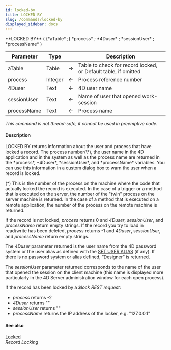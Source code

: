 ```yaml
---
id: locked-by
title: LOCKED BY
slug: /commands/locked-by
displayed_sidebar: docs
---
```


<!--REF #_command_.LOCKED BY.Syntax-->**LOCKED BY** ( {*aTable* ;} *process* ; *4Duser* ; *sessionUser* ; *processName* )<!-- END REF-->
<!--REF #_command_.LOCKED BY.Params-->
| Parameter | Type |  | Description |
| --- | --- | --- | --- |
| aTable | Table | &#8594;  | Table to check for record locked, or Default table, if omitted |
| process | Integer | &#8592; | Process reference number |
| 4Duser | Text | &#8592; | 4D user name |
| sessionUser | Text | &#8592; | Name of user that opened work-session |
| processName | Text | &#8592; | Process name |

<!-- END REF-->

*This command is not thread-safe, it cannot be used in preemptive code.*


#### Description 

<!--REF #_command_.LOCKED BY.Summary-->LOCKED BY returns information about the user and process that have locked a record.<!-- END REF--> The process number(\*), the user name in the 4D application and in the system as well as the process name are returned in the *process*, *4Duser*, *sessionUser*, and *processName* variables. You can use this information in a custom dialog box to warn the user when a record is locked.

(\*) This is the number of the process on the machine where the code that actually locked the record is executed. In the case of a trigger or a method that is executed on the server, the number of the "twin" process on the server machine is returned. In the case of a method that is executed on a remote application, the number of the process on the remote machine is returned.

If the record is not locked, *process* returns 0 and *4Duser*, *sessionUser*, and *processName* return empty strings. If the record you try to load in read/write has been deleted, *process* returns -1 and *4Duser*, *sessionUser*, and *processName* return empty strings.

The *4Duser* parameter returned is the user name from the 4D password system or the user alias as defined with the [SET USER ALIAS](set-user-alias.md) (if any). If there is no password system or alias defined, “Designer” is returned.

The *sessionUser* parameter returned corresponds to the name of the user that opened the session on the client machine (this name is displayed more particularly in the 4D Server administration window for each open process).

If the record has been locked by a *$lock REST request*:

* *process* returns -2
* *4Duser* returns ""
* *sessionUser* returns ""
* *processName* returns the IP address of the locker, e.g. "127.0.0.1"

#### See also 

[Locked](locked.md)  
*Record Locking*  